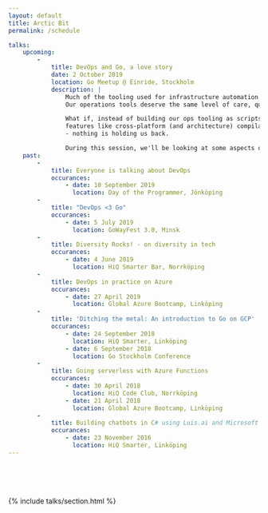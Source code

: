 ```yaml
---
layout: default
title: Arctic Bit
permalink: /schedule

talks:
    upcoming:
        - 
            title: DevOps and Go, a love story
            date: 2 October 2019
            location: Go Meetup @ Einride, Stockholm
            description: |
                Much of the tooling used for infrastructure automation still consists of page after page of shell scripts.
                Our operations tools deserve the same level of care, quality and portability as the software we deliver!

                What if, instead of building our ops tooling as scripts, we were to build them as services? With great golang
                features like cross-platform (and architecture) compilation, static linking, docker client api's and more
                - nothing is holding us back.

                During this session, we'll be looking at some aspects of why golang is so awesome for doing devops work.
    past:
        -   
            title: Everyone is talking about DevOps
            occurances:
                - date: 10 September 2019
                  location: Day of the Programmer, Jönköping
        -
            title: "DevOps <3 Go"
            occurances:
                - date: 5 July 2019
                  location: GoWayFest 3.0, Minsk
        -   
            title: Diversity Rocks! - on diversity in tech
            occurances:
                - date: 4 June 2019
                  location: HiQ Smarter Bar, Norrköping
        -   
            title: DevOps in practice on Azure
            occurances:
                - date: 27 April 2019
                  location: Global Azure Bootcamp, Linköping
        -   
            title: 'Ditching the metal: An introduction to Go on GCP'
            occurances:
                - date: 24 September 2018
                  location: HiQ Smarter, Linköping
                - date: 6 September 2018
                  location: Go Stockholm Conference
        -   
            title: Going serverless with Azure Functions
            occurances:
                - date: 30 April 2018
                  location: HiQ Code Club, Norrköping
                - date: 21 April 2018
                  location: Global Azure Bootcamp, Linköping
        -
            title: Building chatbots in C# using Luis.ai and Microsoft BotBuilder
            occurances:
                - date: 23 November 2016
                  location: HiQ Smarter, Linköping
---
```


<div class="splash-image" style="background-image: url('/assets/raising-hands.jpg');">
</div>
<div class="container" style="margin-top: 80px">
    <div class="row">
        <div class="col s12">
            {% include talks/section.html %}
        </div>
    </div>
</div>